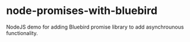 # node-promises-with-bluebird
NodeJS demo for adding Bluebird promise library to add asynchrounous functionality.

